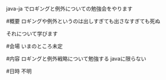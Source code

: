 java-ja でロギングと例外についての勉強会をやります

#概要
ロギングや例外というのは出しすぎても出さなすぎても死ぬ

それについて学びます

#会場
いまのところ未定

#内容
ロギングと例外戦略について勉強する
javaに限らない

#日時
不明

